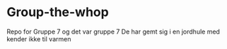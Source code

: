 # Group-the-whop
Repo for Gruppe 7
og det var gruppe 7
De har gemt sig i en jordhule med kender ikke til varmen
